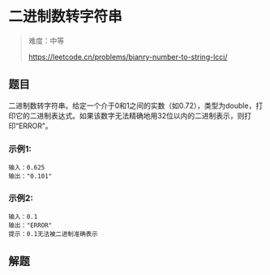 # 二进制数转字符串

> 难度：中等
>
> https://leetcode.cn/problems/bianry-number-to-string-lcci/

## 题目

二进制数转字符串。给定一个介于0和1之间的实数（如0.72），类型为double，打印它的二进制表达式。如果该数字无法精确地用32位以内的二进制表示，则打印“ERROR”。

### 示例1:
```
输入：0.625
输出："0.101"
```

### 示例2:
```
输入：0.1
输出："ERROR"
提示：0.1无法被二进制准确表示
```

## 解题

```typescript

```
